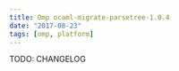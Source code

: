 ```yaml
---
title: Omp ocaml-migrate-parsetree-1.0.4
date: "2017-08-23"
tags: [omp, platform]
---
```


TODO: CHANGELOG
